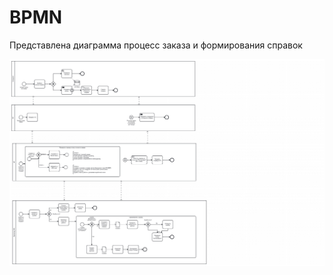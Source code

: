 <h1>BPMN</h1>

Представлена диаграмма процесс заказа и формирования справок

![image](https://github.com/skabardina/-certificates/blob/main/BPMN%20справки.png)
